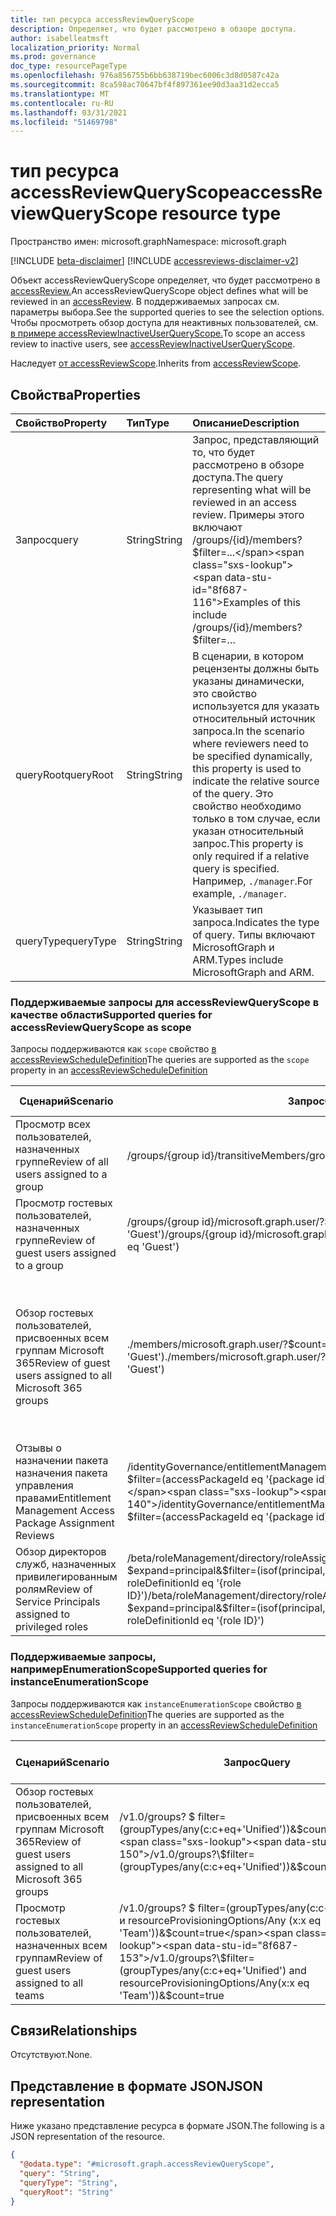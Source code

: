 ```yaml
---
title: тип ресурса accessReviewQueryScope
description: Определяет, что будет рассмотрено в обзоре доступа.
author: isabelleatmsft
localization_priority: Normal
ms.prod: governance
doc_type: resourcePageType
ms.openlocfilehash: 976a856755b6bb638719bec6006c3d8d0587c42a
ms.sourcegitcommit: 8ca598ac70647bf4f897361ee90d3aa31d2ecca5
ms.translationtype: MT
ms.contentlocale: ru-RU
ms.lasthandoff: 03/31/2021
ms.locfileid: "51469798"
---
```

# <a name="accessreviewqueryscope-resource-type"></a><span data-ttu-id="8f687-103">тип ресурса accessReviewQueryScope</span><span class="sxs-lookup"><span data-stu-id="8f687-103">accessReviewQueryScope resource type</span></span>

<span data-ttu-id="8f687-104">Пространство имен: microsoft.graph</span><span class="sxs-lookup"><span data-stu-id="8f687-104">Namespace: microsoft.graph</span></span>

[!INCLUDE [beta-disclaimer](../../includes/beta-disclaimer.md)]
[!INCLUDE [accessreviews-disclaimer-v2](../../includes/accessreviews-disclaimer-v2.md)]

<span data-ttu-id="8f687-105">Объект accessReviewQueryScope определяет, что будет рассмотрено в [accessReview.](../resources/accessreviewsv2-root.md)</span><span class="sxs-lookup"><span data-stu-id="8f687-105">An accessReviewQueryScope object defines what will be reviewed in an [accessReview](../resources/accessreviewsv2-root.md).</span></span> <span data-ttu-id="8f687-106">В поддерживаемых запросах см. параметры выбора.</span><span class="sxs-lookup"><span data-stu-id="8f687-106">See the supported queries to see the selection options.</span></span> <span data-ttu-id="8f687-107">Чтобы просмотреть обзор доступа для неактивных пользователей, см. [в примере accessReviewInactiveUserQueryScope.](../resources/accessreviewinactiveusersqueryscope.md)</span><span class="sxs-lookup"><span data-stu-id="8f687-107">To scope an access review to inactive users, see [accessReviewInactiveUserQueryScope](../resources/accessreviewinactiveusersqueryscope.md).</span></span> 

<span data-ttu-id="8f687-108">Наследует [от accessReviewScope](../resources/accessreviewscope.md).</span><span class="sxs-lookup"><span data-stu-id="8f687-108">Inherits from [accessReviewScope](../resources/accessreviewscope.md).</span></span>

## <a name="properties"></a><span data-ttu-id="8f687-109">Свойства</span><span class="sxs-lookup"><span data-stu-id="8f687-109">Properties</span></span>
|<span data-ttu-id="8f687-110">Свойство</span><span class="sxs-lookup"><span data-stu-id="8f687-110">Property</span></span>|<span data-ttu-id="8f687-111">Тип</span><span class="sxs-lookup"><span data-stu-id="8f687-111">Type</span></span>|<span data-ttu-id="8f687-112">Описание</span><span class="sxs-lookup"><span data-stu-id="8f687-112">Description</span></span>|
|:---|:---|:---|
|<span data-ttu-id="8f687-113">Запрос</span><span class="sxs-lookup"><span data-stu-id="8f687-113">query</span></span>|<span data-ttu-id="8f687-114">String</span><span class="sxs-lookup"><span data-stu-id="8f687-114">String</span></span>|<span data-ttu-id="8f687-115">Запрос, представляющий то, что будет рассмотрено в обзоре доступа.</span><span class="sxs-lookup"><span data-stu-id="8f687-115">The query representing what will be reviewed in an access review.</span></span> <span data-ttu-id="8f687-116">Примеры этого включают /groups/{id}/members?$filter=...</span><span class="sxs-lookup"><span data-stu-id="8f687-116">Examples of this include /groups/{id}/members?$filter=…</span></span>|
|<span data-ttu-id="8f687-117">queryRoot</span><span class="sxs-lookup"><span data-stu-id="8f687-117">queryRoot</span></span>|<span data-ttu-id="8f687-118">String</span><span class="sxs-lookup"><span data-stu-id="8f687-118">String</span></span>|<span data-ttu-id="8f687-119">В сценарии, в котором рецензенты должны быть указаны динамически, это свойство используется для указать относительный источник запроса.</span><span class="sxs-lookup"><span data-stu-id="8f687-119">In the scenario where reviewers need to be specified dynamically, this property is used to indicate the relative source of the query.</span></span> <span data-ttu-id="8f687-120">Это свойство необходимо только в том случае, если указан относительный запрос.</span><span class="sxs-lookup"><span data-stu-id="8f687-120">This property is only required if a relative query is specified.</span></span> <span data-ttu-id="8f687-121">Например, `./manager`.</span><span class="sxs-lookup"><span data-stu-id="8f687-121">For example, `./manager`.</span></span>|
|<span data-ttu-id="8f687-122">queryType</span><span class="sxs-lookup"><span data-stu-id="8f687-122">queryType</span></span>|<span data-ttu-id="8f687-123">String</span><span class="sxs-lookup"><span data-stu-id="8f687-123">String</span></span>|<span data-ttu-id="8f687-124">Указывает тип запроса.</span><span class="sxs-lookup"><span data-stu-id="8f687-124">Indicates the type of query.</span></span> <span data-ttu-id="8f687-125">Типы включают MicrosoftGraph и ARM.</span><span class="sxs-lookup"><span data-stu-id="8f687-125">Types include MicrosoftGraph and ARM.</span></span>|

### <a name="supported-queries-for-accessreviewqueryscope-as-scope"></a><span data-ttu-id="8f687-126">Поддерживаемые запросы для accessReviewQueryScope в качестве области</span><span class="sxs-lookup"><span data-stu-id="8f687-126">Supported queries for accessReviewQueryScope as scope</span></span>
<span data-ttu-id="8f687-127">Запросы поддерживаются как `scope` свойство [в accessReviewScheduleDefinition](accessreviewscheduledefinition.md)</span><span class="sxs-lookup"><span data-stu-id="8f687-127">The queries are supported as the `scope` property in an [accessReviewScheduleDefinition](accessreviewscheduledefinition.md)</span></span>

|<span data-ttu-id="8f687-128">Сценарий</span><span class="sxs-lookup"><span data-stu-id="8f687-128">Scenario</span></span>| <span data-ttu-id="8f687-129">Запрос</span><span class="sxs-lookup"><span data-stu-id="8f687-129">Query</span></span> | <span data-ttu-id="8f687-130">Дополнительные комментарии</span><span class="sxs-lookup"><span data-stu-id="8f687-130">Additional Comments</span></span> |
|--|--|-- |
| <span data-ttu-id="8f687-131">Просмотр всех пользователей, назначенных группе</span><span class="sxs-lookup"><span data-stu-id="8f687-131">Review of all users assigned to a group</span></span> | <span data-ttu-id="8f687-132">/groups/{group id}/transitiveMembers</span><span class="sxs-lookup"><span data-stu-id="8f687-132">/groups/{group id}/transitiveMembers</span></span> ||
| <span data-ttu-id="8f687-133">Просмотр гостевых пользователей, назначенных группе</span><span class="sxs-lookup"><span data-stu-id="8f687-133">Review of guest users assigned to a group</span></span> | <span data-ttu-id="8f687-134">/groups/{group id}/microsoft.graph.user/?$count=true&$filter=(userType eq 'Guest')</span><span class="sxs-lookup"><span data-stu-id="8f687-134">/groups/{group id}/microsoft.graph.user/?$count=true&$filter=(userType eq 'Guest')</span></span> ||
| <span data-ttu-id="8f687-135">Обзор гостевых пользователей, присвоенных всем группам Microsoft 365</span><span class="sxs-lookup"><span data-stu-id="8f687-135">Review of guest users assigned to all Microsoft 365 groups</span></span> | <span data-ttu-id="8f687-136">./members/microsoft.graph.user/?$count=true&$filter=(userType eq 'Guest')</span><span class="sxs-lookup"><span data-stu-id="8f687-136">./members/microsoft.graph.user/?$count=true&$filter=(userType eq 'Guest')</span></span> | <span data-ttu-id="8f687-137">Обратите внимание, что соответствующий экземплярEnumerationScope также следует передать в accessReviewScheduleDefinition.</span><span class="sxs-lookup"><span data-stu-id="8f687-137">Note that the corresponding instanceEnumerationScope should also be passed in to the accessReviewScheduleDefinition.</span></span> <span data-ttu-id="8f687-138">См. таблицу ниже, например запросEnumerationScope.</span><span class="sxs-lookup"><span data-stu-id="8f687-138">See table below for instanceEnumerationScope query.</span></span> |
| <span data-ttu-id="8f687-139">Отзывы о назначении пакета назначения пакета управления правами</span><span class="sxs-lookup"><span data-stu-id="8f687-139">Entitlement Management Access Package Assignment Reviews</span></span> | <span data-ttu-id="8f687-140">/identityGovernance/entitlementManagement/accessPackageAssignments?$filter=(accessPackageId eq '{package id}' and assignmentPolicyId eq '{id}')</span><span class="sxs-lookup"><span data-stu-id="8f687-140">/identityGovernance/entitlementManagement/accessPackageAssignments?$filter=(accessPackageId eq '{package id}' and assignmentPolicyId eq '{id}')</span></span>| <span data-ttu-id="8f687-141">Обратите внимание, что только READ поддерживается для отзывов о назначении пакета доступа</span><span class="sxs-lookup"><span data-stu-id="8f687-141">Note that only READ is supported for Access Package Assignment Reviews</span></span>|
| <span data-ttu-id="8f687-142">Обзор директоров служб, назначенных привилегированным ролям</span><span class="sxs-lookup"><span data-stu-id="8f687-142">Review of Service Principals assigned to privileged roles</span></span> | <span data-ttu-id="8f687-143">/beta/roleManagement/directory/roleAssignmentScheduleInstances?$expand=principal&$filter=(isof(principal,'microsoft.graph.servicePrincipal') and roleDefinitionId eq '{role ID}')</span><span class="sxs-lookup"><span data-stu-id="8f687-143">/beta/roleManagement/directory/roleAssignmentScheduleInstances?$expand=principal&$filter=(isof(principal,'microsoft.graph.servicePrincipal') and roleDefinitionId eq '{role ID}')</span></span> | |

### <a name="supported-queries-for-instanceenumerationscope"></a><span data-ttu-id="8f687-144">Поддерживаемые запросы, напримерEnumerationScope</span><span class="sxs-lookup"><span data-stu-id="8f687-144">Supported queries for instanceEnumerationScope</span></span> 
<span data-ttu-id="8f687-145">Запросы поддерживаются как `instanceEnumerationScope` свойство [в accessReviewScheduleDefinition](accessreviewscheduledefinition.md)</span><span class="sxs-lookup"><span data-stu-id="8f687-145">The queries are supported as the `instanceEnumerationScope` property in an [accessReviewScheduleDefinition](accessreviewscheduledefinition.md)</span></span>

|<span data-ttu-id="8f687-146">Сценарий</span><span class="sxs-lookup"><span data-stu-id="8f687-146">Scenario</span></span>| <span data-ttu-id="8f687-147">Запрос</span><span class="sxs-lookup"><span data-stu-id="8f687-147">Query</span></span> | <span data-ttu-id="8f687-148">Дополнительные комментарии</span><span class="sxs-lookup"><span data-stu-id="8f687-148">Additional Comments</span></span> |
|--|--|--|
|  <span data-ttu-id="8f687-149">Обзор гостевых пользователей, присвоенных всем группам Microsoft 365</span><span class="sxs-lookup"><span data-stu-id="8f687-149">Review of guest users assigned to all Microsoft 365 groups</span></span>| <span data-ttu-id="8f687-150">/v1.0/groups? \$ filter=(groupTypes/any(c:c+eq+'Unified'))&$count=true</span><span class="sxs-lookup"><span data-stu-id="8f687-150">/v1.0/groups?\$filter=(groupTypes/any(c:c+eq+'Unified'))&$count=true</span></span> | <span data-ttu-id="8f687-151">Обратите внимание, что соответствующая область также должна быть передана вместе с этим</span><span class="sxs-lookup"><span data-stu-id="8f687-151">Note that the corresponding scope should also be passed in along with this</span></span>|
| <span data-ttu-id="8f687-152">Просмотр гостевых пользователей, назначенных всем группам</span><span class="sxs-lookup"><span data-stu-id="8f687-152">Review of guest users assigned to all teams</span></span> | <span data-ttu-id="8f687-153">/v1.0/groups? \$ filter=(groupTypes/any(c:c+eq+'Unified) и resourceProvisioningOptions/Any (x:x eq 'Team'))&$count=true</span><span class="sxs-lookup"><span data-stu-id="8f687-153">/v1.0/groups?\$filter=(groupTypes/any(c:c+eq+'Unified') and resourceProvisioningOptions/Any(x:x eq 'Team'))&$count=true</span></span> | <span data-ttu-id="8f687-154">Обратите внимание, что соответствующая область также должна быть передана вместе с этим</span><span class="sxs-lookup"><span data-stu-id="8f687-154">Note that the corresponding scope should also be passed in along with this</span></span>|

## <a name="relationships"></a><span data-ttu-id="8f687-155">Связи</span><span class="sxs-lookup"><span data-stu-id="8f687-155">Relationships</span></span>
<span data-ttu-id="8f687-156">Отсутствуют.</span><span class="sxs-lookup"><span data-stu-id="8f687-156">None.</span></span>

## <a name="json-representation"></a><span data-ttu-id="8f687-157">Представление в формате JSON</span><span class="sxs-lookup"><span data-stu-id="8f687-157">JSON representation</span></span>
<span data-ttu-id="8f687-158">Ниже указано представление ресурса в формате JSON.</span><span class="sxs-lookup"><span data-stu-id="8f687-158">The following is a JSON representation of the resource.</span></span>
<!-- {
  "blockType": "resource",
  "@odata.type": "microsoft.graph.accessReviewQueryScope"
}
-->
``` json
{
  "@odata.type": "#microsoft.graph.accessReviewQueryScope",
  "query": "String",
  "queryType": "String",
  "queryRoot": "String"
}
```
